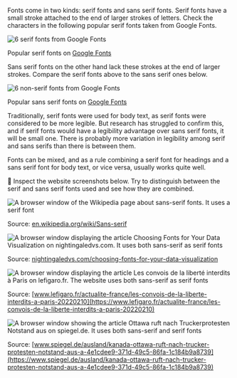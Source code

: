 Fonts come in two kinds: serif fonts and sans serif fonts. Serif fonts have a small stroke attached to the end of larger strokes of letters. Check the characters in the following popular serif fonts taken from Google Fonts.

![6 serif fonts from Google Fonts](Typography%20and%20the%20design%20of%20text%20elements%203d739b7b83f2405290637ce3d7a4a814/serif.png)

Popular serif fonts on [Google Fonts](https://fonts.google.com)

Sans serif fonts on the other hand lack these strokes at the end of larger strokes. Compare the serif fonts above to the sans serif ones below.

![6 non-serif fonts from Google Fonts](Typography%20and%20the%20design%20of%20text%20elements%203d739b7b83f2405290637ce3d7a4a814/sans-serif.png)

Popular sans serif fonts on [Google Fonts](https://fonts.google.com)

Traditionally, serif fonts were used for body text, as serif fonts were considered to be more legible. But research has struggled to confirm this, and if serif fonts would have a legibility advantage over sans serif fonts, it will be small one. There is probably more variation in legibility among serif and sans serifs than there is between them.

Fonts can be mixed, and as a rule combining a serif font for headings and a sans serif font for body text, or vice versa, usually works quite well.

<aside>
🔎 Inspect the website screenshots below. Try to distinguish between the serif and sans serif fonts used and see how they are combined.

</aside>

![A browser window of the Wikipedia page about sans-serif fonts. It uses a serif font](Typography%20and%20the%20design%20of%20text%20elements%203d739b7b83f2405290637ce3d7a4a814/wikipedia.png)

Source: [en.wikipedia.org/wiki/Sans-serif](https://en.wikipedia.org/wiki/Sans-serif)

![A browser window displaying the article Choosing Fonts for Your Data Visualization on nightingaledvs.com. It uses both sans-serif as serif fonts](Typography%20and%20the%20design%20of%20text%20elements%203d739b7b83f2405290637ce3d7a4a814/nightinggale.png)

 Source: [nightingaledvs.com/choosing-fonts-for-your-data-visualization](https://nightingaledvs.com/choosing-fonts-for-your-data-visualization/)

![A browser window displaying the article Les convois de la liberté interdits à Paris on lefigaro.fr. The website uses both sans-serif as serif fonts](Typography%20and%20the%20design%20of%20text%20elements%203d739b7b83f2405290637ce3d7a4a814/figaro.png)

Source: [www.lefigaro.fr/actualite-france/les-convois-de-la-liberte-interdits-a-paris-20220210](https://www.lefigaro.fr/actualite-france/les-convois-de-la-liberte-interdits-a-paris-20220210)

![A browser window showing the article Ottawa ruft nach Truckerprotesten Notstand aus on spiegel.de. It uses both sans-serif and serif fonts](Typography%20and%20the%20design%20of%20text%20elements%203d739b7b83f2405290637ce3d7a4a814/spiegel.png)

Source: [www.spiegel.de/ausland/kanada-ottawa-ruft-nach-trucker-protesten-notstand-aus-a-4e1cdee9-371d-49c5-86fa-1c184b9a8739](https://www.spiegel.de/ausland/kanada-ottawa-ruft-nach-trucker-protesten-notstand-aus-a-4e1cdee9-371d-49c5-86fa-1c184b9a8739)
